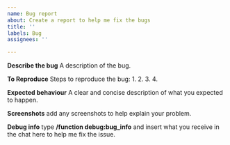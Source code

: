 ```yaml
---
name: Bug report
about: Create a report to help me fix the bugs
title: ''
labels: Bug
assignees: ''

---
```


**Describe the bug**
A description of the bug.

**To Reproduce**
Steps to reproduce the bug:
1. 
2.
3.
4.

**Expected behaviour**
A clear and concise description of what you expected to happen.

**Screenshots**
add any screenshots to help explain your problem.

**Debug info**
type **/function debug:bug_info** and insert what you receive in the chat here to help me fix the issue.
